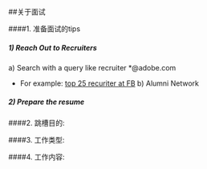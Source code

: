 ##关于面试

####1. 准备面试的tips
##### 1) Reach Out to Recruiters
a) Search with a query like recruiter *@adobe.com
* For example: [top 25 recuriter at FB](https://www.linkedin.com/title/recruiter-at-facebook)
b) Alumni Network 

##### 2) Prepare the resume 

####2. 跳槽目的:

####3. 工作类型:

####4. 工作内容:

